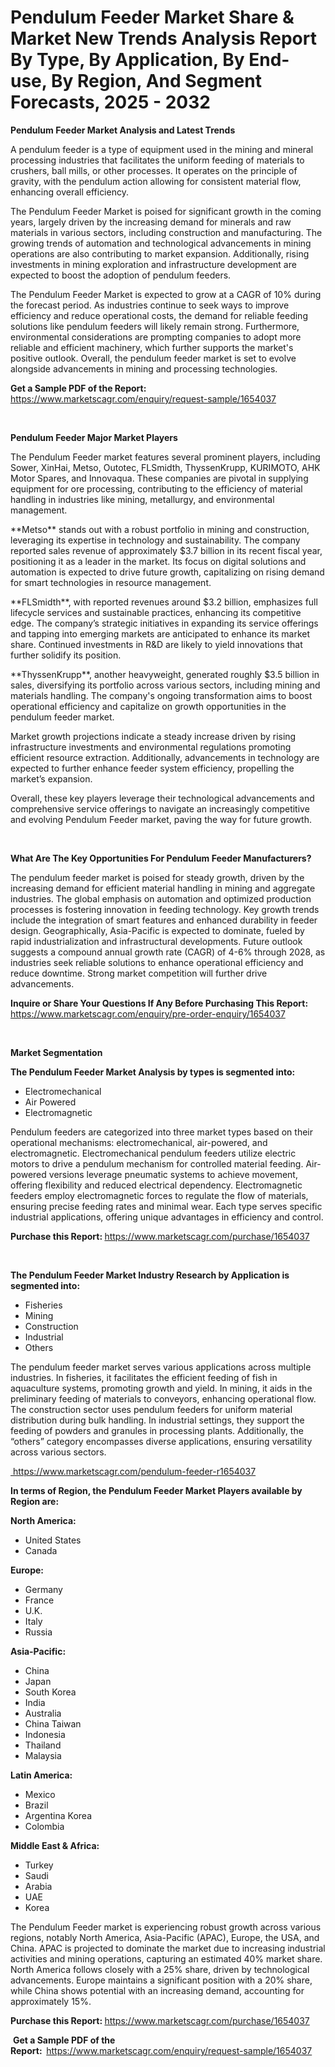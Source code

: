 <p><h1>Pendulum Feeder Market Share & Market New Trends Analysis Report By Type, By Application, By End-use, By Region, And Segment Forecasts, 2025 - 2032</h1></p><p><strong>Pendulum Feeder Market Analysis and Latest Trends</strong></p>
<p><p>A pendulum feeder is a type of equipment used in the mining and mineral processing industries that facilitates the uniform feeding of materials to crushers, ball mills, or other processes. It operates on the principle of gravity, with the pendulum action allowing for consistent material flow, enhancing overall efficiency. </p><p>The Pendulum Feeder Market is poised for significant growth in the coming years, largely driven by the increasing demand for minerals and raw materials in various sectors, including construction and manufacturing. The growing trends of automation and technological advancements in mining operations are also contributing to market expansion. Additionally, rising investments in mining exploration and infrastructure development are expected to boost the adoption of pendulum feeders.</p><p>The Pendulum Feeder Market is expected to grow at a CAGR of 10% during the forecast period. As industries continue to seek ways to improve efficiency and reduce operational costs, the demand for reliable feeding solutions like pendulum feeders will likely remain strong. Furthermore, environmental considerations are prompting companies to adopt more reliable and efficient machinery, which further supports the market's positive outlook. Overall, the pendulum feeder market is set to evolve alongside advancements in mining and processing technologies.</p></p>
<p><strong>Get a Sample PDF of the Report:&nbsp;</strong> <a href="https://www.marketscagr.com/enquiry/request-sample/1654037?utm_campaign=3517&utm_medium=2&utm_source=Github&utm_content=ia&utm_term=18042025&utm_id=pendulum-feeder">https://www.marketscagr.com/enquiry/request-sample/1654037</a></p>
<p>&nbsp;</p>
<p><strong>Pendulum Feeder Major Market Players</strong></p>
<p><p>The Pendulum Feeder market features several prominent players, including Sower, XinHai, Metso, Outotec, FLSmidth, ThyssenKrupp, KURIMOTO, AHK Motor Spares, and Innovaqua. These companies are pivotal in supplying equipment for ore processing, contributing to the efficiency of material handling in industries like mining, metallurgy, and environmental management.</p><p>**Metso** stands out with a robust portfolio in mining and construction, leveraging its expertise in technology and sustainability. The company reported sales revenue of approximately $3.7 billion in its recent fiscal year, positioning it as a leader in the market. Its focus on digital solutions and automation is expected to drive future growth, capitalizing on rising demand for smart technologies in resource management.</p><p>**FLSmidth**, with reported revenues around $3.2 billion, emphasizes full lifecycle services and sustainable practices, enhancing its competitive edge. The company’s strategic initiatives in expanding its service offerings and tapping into emerging markets are anticipated to enhance its market share. Continued investments in R&D are likely to yield innovations that further solidify its position.</p><p>**ThyssenKrupp**, another heavyweight, generated roughly $3.5 billion in sales, diversifying its portfolio across various sectors, including mining and materials handling. The company's ongoing transformation aims to boost operational efficiency and capitalize on growth opportunities in the pendulum feeder market.</p><p>Market growth projections indicate a steady increase driven by rising infrastructure investments and environmental regulations promoting efficient resource extraction. Additionally, advancements in technology are expected to further enhance feeder system efficiency, propelling the market’s expansion.</p><p>Overall, these key players leverage their technological advancements and comprehensive service offerings to navigate an increasingly competitive and evolving Pendulum Feeder market, paving the way for future growth.</p></p>
<p>&nbsp;</p>
<p><strong>What Are The Key Opportunities For Pendulum Feeder Manufacturers?</strong></p>
<p><p>The pendulum feeder market is poised for steady growth, driven by the increasing demand for efficient material handling in mining and aggregate industries. The global emphasis on automation and optimized production processes is fostering innovation in feeding technology. Key growth trends include the integration of smart features and enhanced durability in feeder design. Geographically, Asia-Pacific is expected to dominate, fueled by rapid industrialization and infrastructural developments. Future outlook suggests a compound annual growth rate (CAGR) of 4-6% through 2028, as industries seek reliable solutions to enhance operational efficiency and reduce downtime. Strong market competition will further drive advancements.</p></p>
<p><strong>Inquire or Share Your Questions If Any Before Purchasing This Report:</strong> <a href="https://www.marketscagr.com/enquiry/pre-order-enquiry/1654037?utm_campaign=3517&utm_medium=2&utm_source=Github&utm_content=ia&utm_term=18042025&utm_id=pendulum-feeder">https://www.marketscagr.com/enquiry/pre-order-enquiry/1654037</a></p>
<p>&nbsp;</p>
<p><strong>Market Segmentation</strong></p>
<p><strong>The Pendulum Feeder Market Analysis by types is segmented into:</strong></p>
<p><ul><li>Electromechanical</li><li>Air Powered</li><li>Electromagnetic</li></ul></p>
<p><p>Pendulum feeders are categorized into three market types based on their operational mechanisms: electromechanical, air-powered, and electromagnetic. Electromechanical pendulum feeders utilize electric motors to drive a pendulum mechanism for controlled material feeding. Air-powered versions leverage pneumatic systems to achieve movement, offering flexibility and reduced electrical dependency. Electromagnetic feeders employ electromagnetic forces to regulate the flow of materials, ensuring precise feeding rates and minimal wear. Each type serves specific industrial applications, offering unique advantages in efficiency and control.</p></p>
<p><strong>Purchase this Report:&nbsp;</strong><a href="https://www.marketscagr.com/purchase/1654037?utm_campaign=3517&utm_medium=2&utm_source=Github&utm_content=ia&utm_term=18042025&utm_id=pendulum-feeder">https://www.marketscagr.com/purchase/1654037</a></p>
<p>&nbsp;</p>
<p><strong>The Pendulum Feeder Market Industry Research by Application is segmented into:</strong></p>
<p><ul><li>Fisheries</li><li>Mining</li><li>Construction</li><li>Industrial</li><li>Others</li></ul></p>
<p><p>The pendulum feeder market serves various applications across multiple industries. In fisheries, it facilitates the efficient feeding of fish in aquaculture systems, promoting growth and yield. In mining, it aids in the preliminary feeding of materials to conveyors, enhancing operational flow. The construction sector uses pendulum feeders for uniform material distribution during bulk handling. In industrial settings, they support the feeding of powders and granules in processing plants. Additionally, the “others” category encompasses diverse applications, ensuring versatility across various sectors.</p></p>
<p><a href="https://www.marketscagr.com/pendulum-feeder-r1654037?utm_campaign=3517&utm_medium=2&utm_source=Github&utm_content=ia&utm_term=18042025&utm_id=pendulum-feeder">&nbsp;https://www.marketscagr.com/pendulum-feeder-r1654037</a></p>
<p><strong>In terms of Region, the Pendulum Feeder Market Players available by Region are:</strong></p>
<p>
    <p> <strong> North America: </strong>
        <ul>
            <li>United States</li>
            <li>Canada</li>
        </ul>
        </p> 
    <p> <strong> Europe: </strong>
        <ul>
            <li>Germany</li>
            <li>France</li>
            <li>U.K.</li>
            <li>Italy</li>
            <li>Russia</li>
        </ul>
        </p> 
    <p> <strong> Asia-Pacific: </strong>
        <ul>
            <li>China</li>
            <li>Japan</li>
            <li>South Korea</li>
            <li>India</li>
            <li>Australia</li>
            <li>China Taiwan</li>
            <li>Indonesia</li>
            <li>Thailand</li>
            <li>Malaysia</li>
        </ul>
        </p> 
    <p> <strong> Latin America: </strong>
        <ul>
            <li>Mexico</li>
            <li>Brazil</li>
            <li>Argentina Korea</li>
            <li>Colombia</li>
        </ul>
        </p> 
    <p> <strong> Middle East & Africa: </strong>
        <ul>
            <li>Turkey</li>
            <li>Saudi</li>
            <li>Arabia</li>
            <li>UAE</li>
            <li>Korea</li>
        </ul>
    </p>
    </p>
<p><p>The Pendulum Feeder market is experiencing robust growth across various regions, notably North America, Asia-Pacific (APAC), Europe, the USA, and China. APAC is projected to dominate the market due to increasing industrial activities and mining operations, capturing an estimated 40% market share. North America follows closely with a 25% share, driven by technological advancements. Europe maintains a significant position with a 20% share, while China shows potential with an increasing demand, accounting for approximately 15%.</p></p>
<p><strong>Purchase this Report: </strong><a href="https://www.marketscagr.com/purchase/1654037?utm_campaign=3517&utm_medium=2&utm_source=Github&utm_content=ia&utm_term=18042025&utm_id=pendulum-feeder">https://www.marketscagr.com/purchase/1654037</a></p>
<p>&nbsp;<strong>Get a Sample PDF of the Report:&nbsp;&nbsp;</strong><a href="https://www.marketscagr.com/enquiry/request-sample/1654037?utm_campaign=3517&utm_medium=2&utm_source=Github&utm_content=ia&utm_term=18042025&utm_id=pendulum-feeder">https://www.marketscagr.com/enquiry/request-sample/1654037</a></p>
<p><strong></strong></p>
<p><p></p><p></p><p></p></p>